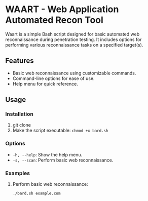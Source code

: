 # WAART - Web Application Automated Recon Tool

Waart is a simple Bash script designed for basic automated web reconnaissance during penetration testing. It includes options for performing various reconnaissance tasks on a specified target(s).

## Features
- Basic web reconnaissance using customizable commands.
- Command-line options for ease of use.
- Help menu for quick reference.

## Usage

### Installation
1. git clone 
2. Make the script executable: `chmod +x bard.sh`

### Options
- `-h, --help`: Show the help menu.
- `-s, --scan`: Perform basic web reconnaissance.

### Examples
1. Perform basic web reconnaissance:
   ```bash
   ./bard.sh example.com
   ```